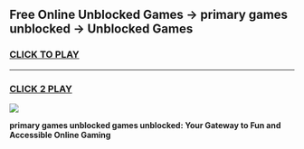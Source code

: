 
## Free Online Unblocked Games → primary games unblocked → Unblocked Games
<h3>
<a href="https://premium.freeplayer.one?title=primary_games_unblocked&ref=21F">CLICK TO PLAY</a></h3>
<hr>

<h3>
<a href="https://premium.freeplayer.one?title=primary_games_unblocked&ref=21F">CLICK 2 PLAY</a>
  
</h3>

<a href="https://premium.freeplayer.one?title=primary_games_unblocked&ref=21F/"><img src="https://clearcache.store/games.png"></a>


**primary games unblocked games unblocked: Your Gateway to Fun and Accessible Online Gaming**
